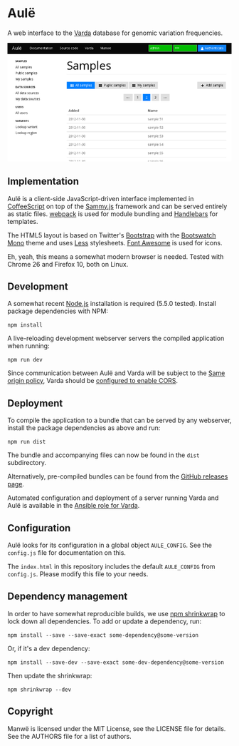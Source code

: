 Aulë
====

A web interface to the [Varda](https://github.com/vara/varda) database for
genomic variation frequencies.

![Screenshot](screenshot.png)


Implementation
--------------

Aulë is a client-side JavaScript-driven interface implemented in
[CoffeeScript](http://coffeescript.org/) on top of the
[Sammy.js](http://sammyjs.org/) framework and can be served entirely as
static files. [webpack](https://webpack.github.io/) is used for module
bundling and [Handlebars](http://handlebarsjs.com/) for templates.

The HTML5 layout is based on Twitter's
[Bootstrap](http://twitter.github.com/bootstrap/) with the
[Bootswatch Mono](http://bootswatch.com/cosmo/) theme and uses
[Less](http://lesscss.org/)
stylesheets. [Font Awesome](http://fortawesome.github.io/Font-Awesome/) is
used for icons.

Eh, yeah, this means a somewhat modern browser is needed. Tested with Chrome
26 and Firefox 10, both on Linux.


Development
-----------

A somewhat recent [Node.js](https://nodejs.org/) installation is required
(5.5.0 tested). Install package dependencies with NPM:

    npm install

A live-reloading development webserver servers the compiled application when
running:

    npm run dev

Since communication between Aulë and Varda will be subject to the
[Same origin policy](http://en.wikipedia.org/wiki/Same_origin_policy), Varda
should be
[configured to enable CORS](https://varda.readthedocs.org/en/latest/config.html#http-server-settings).


Deployment
----------

To compile the application to a bundle that can be served by any webserver,
install the package dependencies as above and run:

    npm run dist

The bundle and accompanying files can now be found in the `dist`
subdirectory.

Alternatively, pre-compiled bundles can be found from the
[GitHub releases page](https://github.com/varda/aule/releases).

Automated configuration and deployment of a server running Varda and Aulë is
available in the
[Ansible role for Varda](https://github.com/varda/ansible-role-varda/).


Configuration
-------------

Aulë looks for its configuration in a global object `AULE_CONFIG`. See the
`config.js` file for documentation on this.

The `index.html` in this repository includes the default `AULE_CONFIG` from
`config.js`. Please modify this file to your needs.


Dependency management
---------------------

In order to have somewhat reproducible builds, we use
[npm shrinkwrap](https://docs.npmjs.com/cli/shrinkwrap) to lock down all
dependencies. To add or update a dependency, run:

    npm install --save --save-exact some-dependency@some-version

Or, if it's a dev dependency:

    npm install --save-dev --save-exact some-dev-dependency@some-version

Then update the shrinkwrap:

    npm shrinkwrap --dev


Copyright
---------

Manwë is licensed under the MIT License, see the LICENSE file for details. See
the AUTHORS file for a list of authors.
